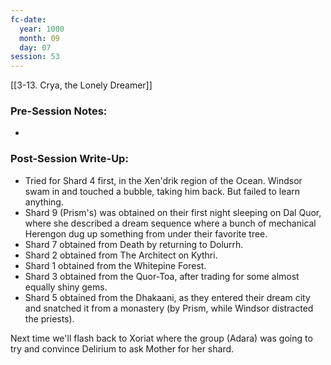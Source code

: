 ```yaml
---
fc-date:
  year: 1000
  month: 09
  day: 07
session: 53
---
```

[[3-13. Crya, the Lonely Dreamer]]

### Pre-Session Notes:
* 


### Post-Session Write-Up:

- Tried for Shard 4 first, in the Xen'drik region of the Ocean. Windsor swam in and touched a bubble, taking him back. But failed to learn anything.
- Shard 9 (Prism's) was obtained on their first night sleeping on Dal Quor, where she described a dream sequence where a bunch of mechanical Herengon dug up something from under their favorite tree.
- Shard 7 obtained from Death by returning to Dolurrh.
- Shard 2 obtained from The Architect on Kythri.
- Shard 1 obtained from the Whitepine Forest.
- Shard 3 obtained from the Quor-Toa, after trading for some almost equally shiny gems.
- Shard 5 obtained from the Dhakaani, as they entered their dream city and snatched it from a monastery (by Prism, while Windsor distracted the priests). 

Next time we'll flash back to Xoriat where the group (Adara) was going to try and convince Delirium to ask Mother for her shard.
